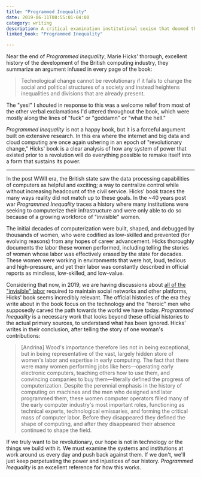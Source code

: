 ```yaml
---
title: "Programmed Inequality"
date: 2019-06-11T08:55:01-04:00
category: writing
description: A critical examination institutional sexism that doomed the British computing industry.
linked_book: "Programmed Inequality"

---
```


Near the end of _Programmed Inequality_, Marie Hicks' thorough, excellent history of the development of the British computing industry, they summarize an argument infused in every page of the book:

> Technological change cannot be revolutionary if it fails to change the social and political structures of a society and instead heightens inequalities and divisions that are already present.

The "yes!" I shouted in response to this was a welcome relief from most of the other verbal exclamations I'd uttered throughout the book, which were mostly along the lines of "fuck" or "goddamn" or "what the hell."

_Programmed Inequality_ is not a happy book, but it is a forceful argument built on extensive research. In this era where the internet and big data and cloud computing are once again ushering in an epoch of "revolutionary change," Hicks' book is a clear analysis of how any system of power that existed prior to a revolution will do everything possible to remake itself into a form that sustains its power.

---

In the post WWII era, the British state saw the data processing capabilities of computers as helpful and exciting; a way to centralize control while without increasing headcount of the civil service. Hicks' book traces the many ways reality did not match up to these goals. In the ~40 years post war _Programmed Inequality_ traces a history where many institutions were seeking to computerize their infrastructure and were only able to do so because of a growing workforce of "invisible" women.

The initial decades of computerization were built, shaped, and debugged by thousands of women, who were codified as low-skilled and prevented (for evolving reasons) from any hopes of career advancement. Hicks thoroughly documents the labor these women performed, including telling the stories of women whose labor was effectively erased by the state for decades. These women were working in environments that were hot, loud, tedious and high-pressure, and yet their labor was constantly described in official reports as mindless, low-skilled, and low-value.

Considering that now, in 2019, we are having discussions about [all of the "invisible" labor](https://www.theverge.com/2019/2/25/18229714/cognizant-facebook-content-moderator-interviews-trauma-working-conditions-arizona) required to maintain social networks and other platforms, Hicks' book seems incredibly relevant. The official histories of the era they write about in the book focus on the technology and the "heroic" men who supposedly carved the path towards the world we have today. _Programmed Inequality_ is a necessary work that looks beyond these official histories to the actual primary sources, to understand what has been ignored. Hicks' writes in their conclusion, after telling the story of one woman's contributions:

> [Andrina] Wood's importance therefore lies not in being exceptional, but in being representative of the vast, largely hidden store of women's labor and expertise in early computing. The fact that there were many women performing jobs like hers—operating early electronic computers, teaching others how to use them, and convincing companies to buy them—literally defined the progress of computerization. Despite the perennial emphasis in the history of computing on machines and the men who designed and later programmed them, these women computer operators filled many of the early computer industry's most important roles, functioning as technical experts, technological emissaries, and forming the critical mass of computer labor. Before they disappeared they defined the shape of computing, and after they disappeared their absence continued to shape the field.

If we truly want to be revolutionary, our hope is not in technology or the things we build with it. We must examine the systems and institutions at work around us every day and push back against them. If we don't, we'll just keep perpetuating the power and injustices of our history. _Programmed Inequality_ is an excellent reference for how this works.
